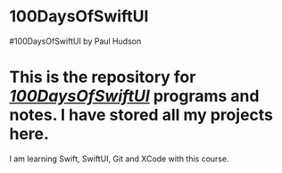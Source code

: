 # 100DaysOfSwiftUI
#100DaysOfSwiftUI by Paul Hudson
<h1>This is the repository for <a href="https://www.hackingwithswift.com/100/swiftui"><em>100DaysOfSwiftUI</em></a> programs and notes. I have stored all my projects here.</h1>
I am learning Swift, SwiftUI, Git and XCode with this course.
